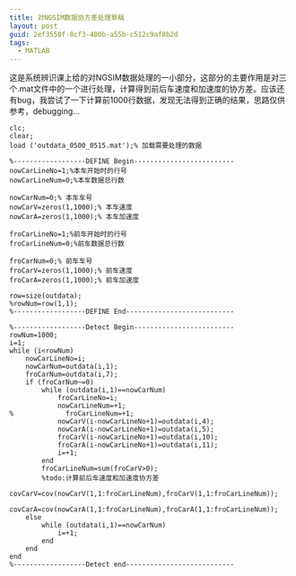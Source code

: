```yaml
---
title: 对NGSIM数据协方差处理草稿
layout: post
guid: 2ef3550f-8cf3-400b-a55b-c512c9af8b2d
tags:
  - MATLAB
---
```


这是系统辨识课上给的对NGSIM数据处理的一小部分，这部分的主要作用是对三个.mat文件中的一个进行处理，计算得到前后车速度和加速度的协方差。应该还有bug，我尝试了一下计算前1000行数据，发现无法得到正确的结果，思路仅供参考，debugging...

	clc;
	clear;
	load ('outdata_0500_0515.mat');% 加载需要处理的数据

	%------------------DEFINE Begin-------------------------
	nowCarLineNo=1;%本车开始时的行号
	nowCarLineNum=0;%本车数据总行数

	nowCarNum=0;% 本车车号
	nowCarV=zeros(1,1000);% 本车速度
	nowCarA=zeros(1,1000);% 本车加速度

	froCarLineNo=1;%前车开始时的行号
	froCarLineNum=0;%前车数据总行数

	froCarNum=0;% 前车车号
	froCarV=zeros(1,1000);% 前车速度
	froCarA=zeros(1,1000);% 前车加速度

	row=size(outdata);
	%rowNum=row(1,1);
	%------------------DEFINE End---------------------------

	%------------------Detect Begin-------------------------
	rowNum=1000;
	i=1;
	while (i<rowNum)
	    nowCarLineNo=i;
	    nowCarNum=outdata(i,1);
	    froCarNum=outdata(i,7);
	    if (froCarNum~=0)
	        while (outdata(i,1)==nowCarNum)
	            froCarLineNo=i;
	            nowCarLineNum=+1;
	%             froCarLineNum=+1;
	            nowCarV(i-nowCarLineNo+1)=outdata(i,4);
	            nowCarA(i-nowCarLineNo+1)=outdata(i,5);
	            froCarV(i-nowCarLineNo+1)=outdata(i,10);
	            froCarA(i-nowCarLineNo+1)=outdata(i,11);
	            i=+1;
	        end
	        froCarLineNum=sum(froCarV>0);
	        %todo:计算前后车速度和加速度协方差
	        covCarV=cov(nowCarV(1,1:froCarLineNum),froCarV(1,1:froCarLineNum));
	        covCarA=cov(nowCarA(1,1:froCarLineNum),froCarA(1,1:froCarLineNum));
	    else
	        while (outdata(i,1)==nowCarNum)
	            i=+1;
	        end
	    end
	end
	%------------------Detect end---------------------------
